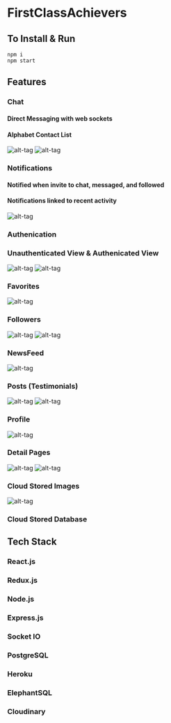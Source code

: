 # FirstClassAchievers

## To Install & Run

`npm i`<br>
`npm start` <br>

## Features

### Chat
#### Direct Messaging with web sockets
#### Alphabet Contact List
![alt-tag](./github/chat-list.png)
![alt-tag](./github/chat.png)
### Notifications
#### Notified when invite to chat, messaged, and followed
#### Notifications linked to recent activity
![alt-tag](./github/notifications.png)
### Authenication
### Unauthenticated View & Authenicated View
![alt-tag](./github/unauth.png)
![alt-tag](./github/detailed.png)
### Favorites
![alt-tag](./github/favorites.png)
### Followers
![alt-tag](./github/following.png)
![alt-tag](./github/detailed.png)
### NewsFeed
![alt-tag](./github/detailed.png)
### Posts (Testimonials)
![alt-tag](./github/posting.png)
![alt-tag](./github/posts.png)
### Profile
![alt-tag](./github/profile.png)
### Detail Pages
![alt-tag](./github/unauth.png)
![alt-tag](./github/post.png)
### Cloud Stored Images
![alt-tag](./github/photo.png)
### Cloud Stored Database


## Tech Stack

### React.js
### Redux.js
### Node.js
### Express.js
### Socket IO
### PostgreSQL
### Heroku
### ElephantSQL
### Cloudinary